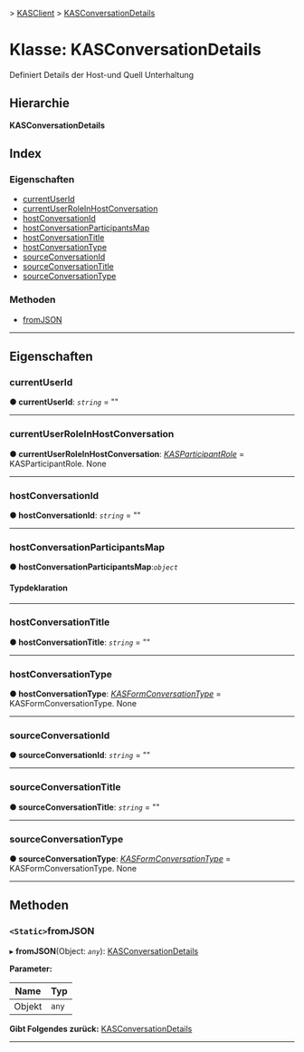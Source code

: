 [](../README.md) > [KASClient](../modules/kasclient.md) > [KASConversationDetails](../classes/kasclient.kasconversationdetails.md)

# <a name="class-kasconversationdetails"></a>Klasse: KASConversationDetails

Definiert Details der Host-und Quell Unterhaltung
## <a name="hierarchy"></a>Hierarchie

**KASConversationDetails**

## <a name="index"></a>Index 

### <a name="properties"></a>Eigenschaften

* [currentUserId](kasclient.kasconversationdetails.md#currentuserid)
* [currentUserRoleInHostConversation](kasclient.kasconversationdetails.md#currentuserroleinhostconversation)
* [hostConversationId](kasclient.kasconversationdetails.md#hostconversationid)
* [hostConversationParticipantsMap](kasclient.kasconversationdetails.md#hostconversationparticipantsmap)
* [hostConversationTitle](kasclient.kasconversationdetails.md#hostconversationtitle)
* [hostConversationType](kasclient.kasconversationdetails.md#hostconversationtype)
* [sourceConversationId](kasclient.kasconversationdetails.md#sourceconversationid)
* [sourceConversationTitle](kasclient.kasconversationdetails.md#sourceconversationtitle)
* [sourceConversationType](kasclient.kasconversationdetails.md#sourceconversationtype)
### <a name="methods"></a>Methoden

* [fromJSON](kasclient.kasconversationdetails.md#fromjson)

---

## <a name="properties"></a>Eigenschaften

<a id="currentuserid"></a>

###  <a name="currentuserid"></a>currentUserId

**● currentUserId**: *`string`* = ""

___

<a id="currentuserroleinhostconversation"></a>

###  <a name="currentuserroleinhostconversation"></a>currentUserRoleInHostConversation

**● currentUserRoleInHostConversation**: *[KASParticipantRole](../enums/kasclient.kasparticipantrole.md)* = KASParticipantRole. None

___

<a id="hostconversationid"></a>

###  <a name="hostconversationid"></a>hostConversationId

**● hostConversationId**: *`string`* = ""

___

<a id="hostconversationparticipantsmap"></a>

###  <a name="hostconversationparticipantsmap"></a>hostConversationParticipantsMap

**● hostConversationParticipantsMap**:*`object`*

#### <a name="type-declaration"></a>Typdeklaration

___

<a id="hostconversationtitle"></a>

###  <a name="hostconversationtitle"></a>hostConversationTitle

**● hostConversationTitle**: *`string`* = ""

___

<a id="hostconversationtype"></a>

###  <a name="hostconversationtype"></a>hostConversationType

**● hostConversationType**: *[KASFormConversationType](../enums/kasclient.kasformconversationtype.md)* = KASFormConversationType. None

___

<a id="sourceconversationid"></a>

###  <a name="sourceconversationid"></a>sourceConversationId

**● sourceConversationId**: *`string`* = ""

___

<a id="sourceconversationtitle"></a>

###  <a name="sourceconversationtitle"></a>sourceConversationTitle

**● sourceConversationTitle**: *`string`* = ""

___

<a id="sourceconversationtype"></a>

###  <a name="sourceconversationtype"></a>sourceConversationType

**● sourceConversationType**: *[KASFormConversationType](../enums/kasclient.kasformconversationtype.md)* = KASFormConversationType. None

___

## <a name="methods"></a>Methoden

<a id="fromjson"></a>

### <a name="static-fromjson"></a>`<Static>`fromJSON

▸ **fromJSON**(Object: *`any`*): [KASConversationDetails](kasclient.kasconversationdetails.md)

**Parameter:**

| Name | Typ |
| ------ | ------ |
| Objekt | `any` |

**Gibt Folgendes zurück:** [KASConversationDetails](kasclient.kasconversationdetails.md)

___

